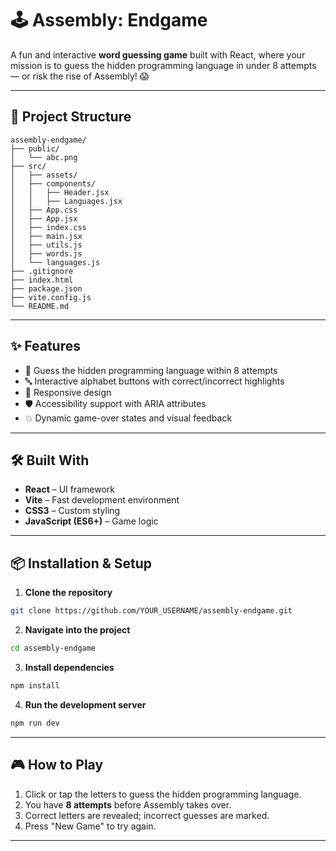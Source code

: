 # 🕹️ Assembly: Endgame

A fun and interactive **word guessing game** built with React, where your mission is to guess the hidden programming language in under 8 attempts — or risk the rise of Assembly! 😱

---

<!-- ## 🚀 Live Demo
[View on Vercel](https://MY_VERCEL_DEPLOYMENT_URL)

*(Replace with your deployed project link)*

--- -->

## 📂 Project Structure

```
assembly-endgame/
├── public/
│   └── abc.png
├── src/
│   ├── assets/
│   ├── components/
│   │   ├── Header.jsx
│   │   ├── Languages.jsx
│   ├── App.css
│   ├── App.jsx
│   ├── index.css
│   ├── main.jsx
│   ├── utils.js
│   ├── words.js
│   └── languages.js
├── .gitignore
├── index.html
├── package.json
├── vite.config.js
└── README.md
```

---

## ✨ Features

- 🎯 Guess the hidden programming language within 8 attempts  
- 🔤 Interactive alphabet buttons with correct/incorrect highlights  
- 📱 Responsive design  
- 🛡️ Accessibility support with ARIA attributes  
- 💥 Dynamic game-over states and visual feedback  

---

## 🛠️ Built With

- **React** – UI framework
- **Vite** – Fast development environment
- **CSS3** – Custom styling
- **JavaScript (ES6+)** – Game logic

---

## 📦 Installation & Setup

1. **Clone the repository**
```bash
git clone https://github.com/YOUR_USERNAME/assembly-endgame.git
```

2. **Navigate into the project**
```bash
cd assembly-endgame
```

3. **Install dependencies**
```bash
npm install
```

4. **Run the development server**
```bash
npm run dev
```

---

## 🎮 How to Play

1. Click or tap the letters to guess the hidden programming language.
2. You have **8 attempts** before Assembly takes over.
3. Correct letters are revealed; incorrect guesses are marked.
4. Press "New Game" to try again.

---

<!-- ## 📸 Screenshots

![Game Screenshot](./src/assets/abc.png) -->
